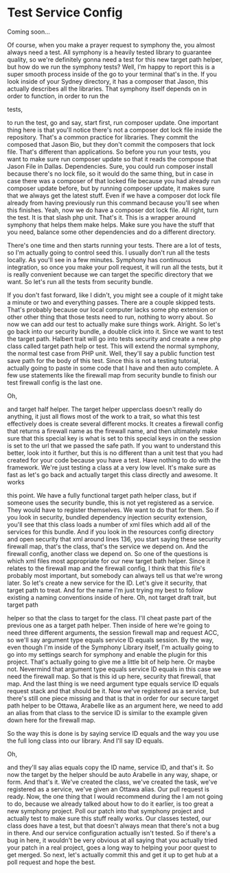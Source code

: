 # Test Service Config

Coming soon...

Of course, when you make a prayer request to symphony the, you almost always need a test. All symphony is a heavily tested library to guarantee quality, so we're definitely gonna need a test for this new target path helper, but how do we run the symphony tests? Well, I'm happy to report this is a super smooth process inside of the go to your terminal that's in the. If you look inside of your Sydney directory, it has a composer that Jason, this actually describes all the libraries. That symphony itself depends on in order to function, in order to run the 

tests, 

to run the test, go and say, start first, run composer update. One important thing here is that you'll notice there's not a composer dot lock file inside the repository. That's a common practice for libraries. They commit the composed that Jason Bio, but they don't commit the composers that lock file. That's different than applications. So before you run your tests, you want to make sure run composer update so that it reads the compose that Jason File in Dallas. Dependencies. Sure, you could run composer install because there's no lock file, so it would do the same thing, but in case in case there was a composer of that locked file because you had already run composer update before, but by running composer update, it makes sure that we always get the latest stuff. Even if we have a composer dot lock file already from having previously run this command because you'll see when this finishes. Yeah, now we do have a composer dot lock file. All right, turn the test. It is that slash php unit. That's it. This is a wrapper around symphony that helps them make helps. Make sure you have the stuff that you need, balance some other dependencies and do a different directory. 

There's one time and then starts running your tests. There are a lot of tests, so I'm actually going to control seed this. I usually don't run all the tests locally. As you'll see in a few minutes. Symphony has continuous integration, so once you make your poll request, it will run all the tests, but it is really convenient because we can target the specific directory that we want. So let's run all the tests from security bundle. 

If you don't fast forward, like I didn't, you might see a couple of it might take a minute or two and everything passes. There are a couple skipped tests. That's probably because our local computer lacks some php extension or other other thing that those tests need to run, nothing to worry about. So now we can add our test to actually make sure things work. Alright. So let's go back into our security bundle, a double click into it. Since we want to test the target path. Halbert trait will go into tests security and create a new php class called target path help or test. This will extend the normal symphony, the normal test case from PHP unit. Well, they'll say a public function test save path for the body of this test. Since this is not a testing tutorial, actually going to paste in some code that I have and then auto complete. A few use statements like the firewall map from security bundle to finish our test firewall config is the last one. 

Oh, 

and target half helper. The target helper upperclass doesn't really do anything, it just all flows most of the work to a trait, so what this test effectively does is create several different mocks. It creates a firewall config that returns a firewall name as the firewall name, and then ultimately make sure that this special key is what is set to this special keys in on the session is set to the url that we passed the safe path. If you want to understand this better, look into it further, but this is no different than a unit test that you had created for your code because you have a test. Have nothing to do with the framework. We're just testing a class at a very low level. It's make sure as fast as let's go back and actually target this class directly and awesome. It works 

this point. We have a fully functional target path helper class, but if someone uses the security bundle, this is not yet registered as a service. They would have to register themselves. We want to do that for them. So if you look in security, bundled dependency injection security extension, you'll see that this class loads a number of xml files which add all of the services for this bundle. And if you look in the resources config directory and open security that xml around lines 136, you start saying these security firewall map, that's the class, that's the service we depend on. And the firewall config, another class we depend on. So one of the questions is which xml files most appropriate for our new target bath helper. Since it relates to the firewall map and the firewall config, I think that this file's probably most important, but somebody can always tell us that we're wrong later. So let's create a new service for the ID. Let's give it security, that target path to treat. And for the name I'm just trying my best to follow existing a naming conventions inside of here. Oh, not target draft trait, but target path 

helper so that the class to target for the class. I'll cheat paste part of the previous one as a target path helper. Then inside of here we're going to need three different arguments, the session firewall map and request ACC, so we'll say argument type equals service ID equals session. By the way, even though I'm inside of the Symphony Library itself, I'm actually going to go into my settings search for symphony and enable the plugin for this project. That's actually going to give me a little bit of help here. Or maybe not. Nevermind that argument type equals service ID equals in this case we need the firewall map. So that is this id up here, security that firewall, that map. And the last thing is we need argument type equals service ID equals request stack and that should be it. Now we've registered as a service, but there's still one piece missing and that is that in order for our secure target path helper to be Ottawa, Arabelle like as an argument here, we need to add an alias from that class to the service ID is similar to the example given down here for the firewall map. 

So the way this is done is by saying service ID equals and the way you use the full long class into our library. And I'll say ID equals. 

Oh, 

and they'll say alias equals copy the ID name, service ID, and that's it. So now the target by the helper should be auto Arabelle in any way, shape, or form. And that's it. We've created the class, we've created the task, we've registered as a service, we've given an Ottawa alias. Our pull request is ready. Now, the one thing that I would recommend during the I am not going to do, because we already talked about how to do it earlier, is too great a new symphony project. Poll our patch into that symphony project and actually test to make sure this stuff really works. Our classes tested, our class does have a test, but that doesn't always mean that there's not a bug in there. And our service configuration actually isn't tested. So if there's a bug in here, it wouldn't be very obvious at all saying that you actually tried your patch in a real project, goes a long way to helping your poor quest to get merged. So next, let's actually commit this and get it up to get hub at a poll request and hope the best.